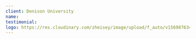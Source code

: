 ```yaml
---
client: Denison University
name:
testimonial:
logo: https://res.cloudinary.com/zheisey/image/upload/f_auto/v1569876345/teambusiness/logo/denison-logo.gif
---
```

